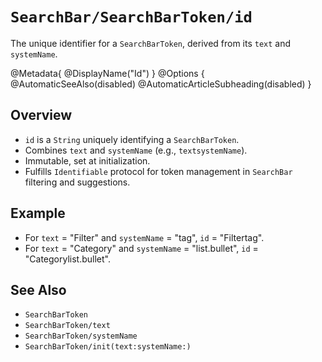 # ``SearchBar/SearchBarToken/id``

The unique identifier for a `SearchBarToken`, derived from its `text` and `systemName`.

@Metadata{
    @DisplayName("Id")
}
@Options {
    @AutomaticSeeAlso(disabled)
    @AutomaticArticleSubheading(disabled)
}

## Overview

- `id` is a `String` uniquely identifying a `SearchBarToken`.
- Combines `text` and `systemName` (e.g., `textsystemName`).
- Immutable, set at initialization.
- Fulfills `Identifiable` protocol for token management in `SearchBar` filtering and suggestions.

## Example

- For `text` = "Filter" and `systemName` = "tag", `id` = "Filtertag".
- For `text` = "Category" and `systemName` = "list.bullet", `id` = "Categorylist.bullet".

## See Also

- ``SearchBarToken``
- ``SearchBarToken/text``
- ``SearchBarToken/systemName``
- ``SearchBarToken/init(text:systemName:)``

